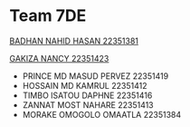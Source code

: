 # Team 7DE
[BADHAN NAHID HASAN 22351381](https://nahidbadhon.github.io/badhonspage/)

[GAKIZA NANCY 22351423]( https://nanagak.github.io/)      
* PRINCE MD MASUD PERVEZ 22351419
* HOSSAIN MD KAMRUL      22351412
* TIMBO ISATOU DAPHNE    22351416
* ZANNAT MOST NAHARE     22351413      
* MORAKE OMOGOLO OMAATLA 22351384
